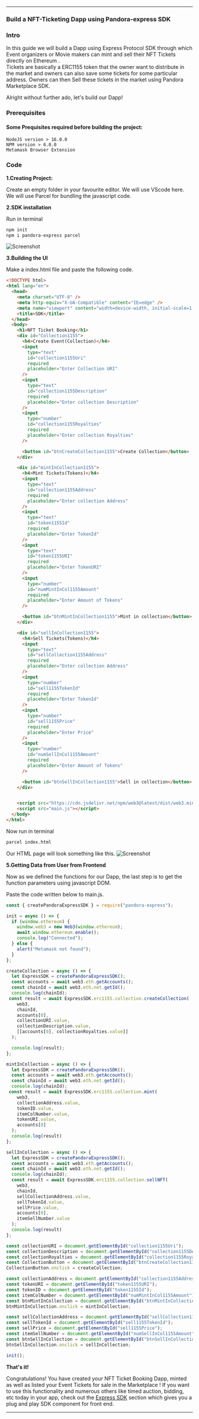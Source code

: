 ***

### Build a NFT-Ticketing Dapp using Pandora-express SDK

### Intro

  In this guide we will build a Dapp using Express Protocol SDK through which Event organizers or Movie makers can mint and sell their NFT Tickets directly on Ethereum .<br>
  Tickets are basically a ERC1155 token that the owner want to distribute in the market and owners can also save some tickets for some particular address.
  Owners can then Sell these tickets in the market using Pandora Marketplace SDK.

  Alright without further ado, let's build our Dapp!

### Prerequisites
#### Some Prequisites required before building the project:
    NodeJS version > 16.0.0
    NPM version > 6.0.0
    Metamask Browser Extension

### Code

  **1.Creating Project:**

  Create an empty folder in your favourite editor. We will use VScode here.
  We will use Parcel for bundling the javascript code.

  **2.SDK installation** 
      
  Run in terminal

  ```bash
  npm init 
  npm i pandora-express parcel
  ``` 
  ![Screenshot](/media/pandora-install.png)

  **3.Building the UI**

   Make a index.html file and paste the following code.

```html
<!DOCTYPE html>
<html lang="en">
  <head>
    <meta charset="UTF-8" />
    <meta http-equiv="X-UA-Compatible" content="IE=edge" />
    <meta name="viewport" content="width=device-width, initial-scale=1.0" />
    <title>SDK</title>
  </head>
  <body>
    <h1>NFT Ticket Booking</h1>
    <div id="Collection1155">
      <h4>Create Event(Collection)</h4>
      <input
        type="text"
        id="collection1155Uri"
        required
        placeholder="Enter Collection URI"
      />
      <input
        type="text"
        id="collection1155Description"
        required
        placeholder="Enter collection Description"
      />
      <input
        type="number"
        id="collection1155Royalties"
        required
        placeholder="Enter collection Royalties"
      />

      <button id="btnCreateCollection1155">Create Collection</button>
    </div>

    <div id="mintInCollection1155">
      <h4>Mint Tickets(Tokens)</h4>
      <input
        type="text"
        id="collection1155Address"
        required
        placeholder="Enter collection Address"
      />
      <input
        type="text"
        id="token1155Id"
        required
        placeholder="Enter TokenId"
      />
      <input
        type="text"
        id="token1155URI"
        required
        placeholder="Enter TokenURI"
      />
      <input
        type="number"
        id="numMintInCol1155Amount"
        required
        placeholder="Enter Amount of Tokens"
      />

      <button id="btnMintInCollection1155">Mint in collection</button>
    </div>

    <div id="sellInCollection1155">
      <h4>Sell Tickets(Tokens)</h4>
      <input
        type="text"
        id="sellCollection1155Address"
        required
        placeholder="Enter collection Address"
      />
      <input
        type="number"
        id="sell1155TokenId"
        required
        placeholder="Enter TokenId"
      />
      <input
        type="number"
        id="sell1155Price"
        required
        placeholder="Enter Price"
      />
      <input
        type="number"
        id="numSellInCol1155Amount"
        required
        placeholder="Enter Amount of Tokens"
      />

      <button id="btnSellInCollection1155">Sell in collection</button>
    </div>


    <script src="https://cdn.jsdelivr.net/npm/web3@latest/dist/web3.min.js"></script>
    <script src="main.js"></script>
  </body>
</html>

```
Now run in terminal
```bash
parcel index.html
```
Our HTML page will look something like this.
![Screenshot](/media/html3.png)

**5.Getting Data from User from Frontend**

Now as we defined the functions for our Dapp, the last step is to get the function parameters using javascript DOM.

Paste the code written below to main.js.


```javascript
const { createPandoraExpressSDK } = require("pandora-express");

init = async () => {
  if (window.ethereum) {
    window.web3 = new Web3(window.ethereum);
    await window.ethereum.enable();
    console.log("Connected");
  } else {
    alert("Metamask not found");
  }
};

createCollection = async () => {
  let ExpressSDK = createPandoraExpressSDK();
  const accounts = await web3.eth.getAccounts();
  const chainId = await web3.eth.net.getId();
  console.log(chainId);
 const result = await ExpressSDK.erc1155.collection.createCollection(
    web3,
    chainId,
    accounts[0],
    collectionURI.value,
    collectionDescription.value,
    [[accounts[0], collectionRoyalties.value]]
  );

  console.log(result);
};

mintInCollection = async () => {
  let ExpressSDK = createPandoraExpressSDK();
  const accounts = await web3.eth.getAccounts();
  const chainId = await web3.eth.net.getId();
  console.log(chainId);
 const result = await ExpressSDK.erc1155.collection.mint(
    web3,
    collectionAddress.value,
    tokenID.value,
    itemColNumber.value,
    tokenURI.value,
    accounts[0]
  );
  console.log(result)
};

sellInCollection = async () => {
  let ExpressSDK = createPandoraExpressSDK();
  const accounts = await web3.eth.getAccounts();
  const chainId = await web3.eth.net.getId();
  console.log(chainId);
  const result = await ExpressSDK.erc1155.collection.sellNFT(
    web3,
    chainId,
    sellCollectionAddress.value,
    sellTokenId.value,
    sellPrice.value,
    accounts[0],
    itemSellNumber.value
  );
  console.log(result)
};

const collectionURI = document.getElementById("collection1155Uri");
const collectionDescription = document.getElementById("collection1155Description");
const collectionRoyalties = document.getElementById("collection1155Royalties");
const CollectionButton = document.getElementById("btnCreateCollection1155");
CollectionButton.onclick = createCollection;

const collectionAddress = document.getElementById("collection1155Address");
const tokenURI = document.getElementById("token1155URI");
const tokenID = document.getElementById("token1155Id");
const itemColNumber = document.getElementById("numMintInCol1155Amount");
const btnMintInCollection = document.getElementById("btnMintInCollection1155");
btnMintInCollection.onclick = mintInCollection;

const sellCollectionAddress = document.getElementById("sellCollection1155Address");
const sellTokenId = document.getElementById("sell1155TokenId");
const sellPrice = document.getElementById("sell1155Price");
const itemSellNumber = document.getElementById("numSellInCol1155Amount");
const btnSellInCollection = document.getElementById("btnSellInCollection1155");
btnSellInCollection.onclick = sellInCollection;

init();
```

**That's it!**

  Congratulations! You have created your NFT Ticket Booking Dapp, minted as well as listed your Event Tickets for sale in the Marketplace ! If you want to use this functionality and numerous others like timed auction, bidding, etc today in your app, check out the [Express SDK](sdk/overview.md) section which gives you a plug and play SDK component for front end.

***
